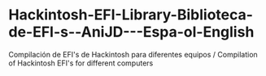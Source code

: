 # Hackintosh-EFI-Library-Biblioteca-de-EFI-s--AniJD---Espa-ol-English
Compilación de EFI's de Hackintosh para diferentes equipos / Compilation of Hackintosh EFI's for different computers
